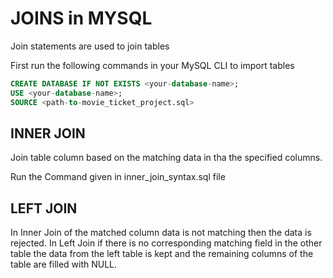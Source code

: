 # JOINS in MYSQL
Join statements are used to join tables

First run the following commands in your MySQL CLI to import tables
```sql
CREATE DATABASE IF NOT EXISTS <your-database-name>;
USE <your-database-name>;
SOURCE <path-to-movie_ticket_project.sql>
```

## INNER JOIN
Join table column based on the matching data in tha the specified columns.

Run the Command given in inner_join_syntax.sql file

## LEFT JOIN
In Inner Join of the matched column data is not matching then the data is rejected.
In Left Join if there is no corresponding matching field in the other table the data from the 
left table is kept and the remaining columns of the table are filled with NULL.



